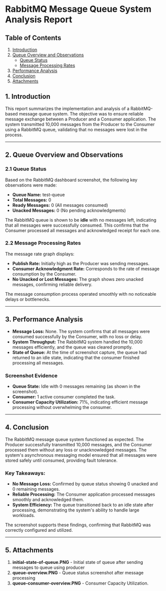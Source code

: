 # RabbitMQ Message Queue System Analysis Report

## Table of Contents
1. [Introduction](#introduction)
2. [Queue Overview and Observations](#queue-overview-and-observations)
   - [Queue Status](#queue-status)
   - [Message Processing Rates](#message-processing-rates)
3. [Performance Analysis](#performance-analysis)
4. [Conclusion](#conclusion)
5. [Attachments](#attachments)

## 1. Introduction
This report summarizes the implementation and analysis of a RabbitMQ-based message queue system. The objective was to ensure reliable message exchange between a Producer and a Consumer application. The system transmitted 10,000 messages from the Producer to the Consumer using a RabbitMQ queue, validating that no messages were lost in the process.

---

## 2. Queue Overview and Observations

### 2.1 Queue Status
Based on the RabbitMQ dashboard screenshot, the following key observations were made:
- **Queue Name:** test-queue
- **Total Messages:** 0
- **Ready Messages:** 0 (All messages consumed)
- **Unacked Messages:** 0 (No pending acknowledgments)

The RabbitMQ queue is shown to be **idle** with no messages left, indicating that all messages were successfully consumed. This confirms that the Consumer processed all messages and acknowledged receipt for each one.

### 2.2 Message Processing Rates
The message rate graph displays:
- **Publish Rate:** Initially high as the Producer was sending messages.
- **Consumer Acknowledgment Rate:** Corresponds to the rate of message consumption by the Consumer.
- **No Unacked or Lost Messages:** The graph shows zero unacked messages, confirming reliable delivery.

The message consumption process operated smoothly with no noticeable delays or bottlenecks. 

---

## 3. Performance Analysis

- **Message Loss:** None. The system confirms that all messages were consumed successfully by the Consumer, with no loss or delay.
- **System Throughput:** The RabbitMQ system handled the 10,000 messages efficiently, and the queue was cleared promptly.
- **State of Queue:** At the time of screenshot capture, the queue had returned to an idle state, indicating that the consumer finished processing all messages.

### Screenshot Evidence
- **Queue State:** Idle with 0 messages remaining (as shown in the screenshot).
- **Consumer:** 1 active consumer completed the task.
- **Consumer Capacity Utilization:** 71%, indicating efficient message processing without overwhelming the consumer.

---

## 4. Conclusion

The RabbitMQ message queue system functioned as expected. The Producer successfully transmitted 10,000 messages, and the Consumer processed them without any loss or unacknowledged messages. The system's asynchronous messaging model ensured that all messages were stored safely until consumed, providing fault tolerance.

### Key Takeaways:
- **No Message Loss:** Confirmed by queue status showing 0 unacked and 0 remaining messages.
- **Reliable Processing:** The Consumer application processed messages smoothly and acknowledged them.
- **System Efficiency:** The queue transitioned back to an idle state after processing, demonstrating the system's ability to handle large workloads.

The screenshot supports these findings, confirming that RabbitMQ was correctly configured and utilized.

---

## 5. Attachments
1. **initial-state-of-queue.PNG** - Initial state of queue after sending messages to queue using producer
2. **queue-overview.PNG** - Queue status screenshot after message processing
3. **queue-consumer-overview.PNG** - Consumer Capacity Utilization.
